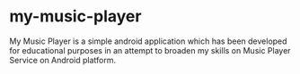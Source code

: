 # my-music-player
My Music Player is a simple android application which has been developed for educational purposes in an attempt to broaden my skills on Music Player Service on Android platform.
